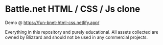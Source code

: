 # Battle.net HTML / CSS / Js clone

Demo @ https://fun-bnet-html-css.netlify.app/

Everything in this repository and purely educational. All assets collected are owned by Blizzard and should not be used in any commercial projects.